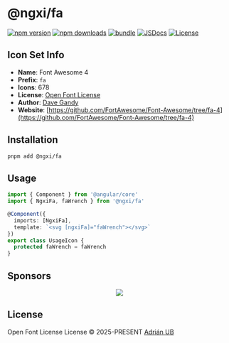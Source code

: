 # @ngxi/fa

[![npm version][npm-version-src]][npm-version-href]
[![npm downloads][npm-downloads-src]][npm-downloads-href]
[![bundle][bundle-src]][bundle-href]
[![JSDocs][jsdocs-src]][jsdocs-href]
[![License][license-src]][license-href]

## Icon Set Info

- **Name**: Font Awesome 4
- **Prefix**: `fa`
- **Icons**: 678
- **License**: [Open Font License](https://scripts.sil.org/cms/scripts/page.php?site_id=nrsi&amp;id=OFL)
- **Author**: [Dave Gandy](https://github.com/FortAwesome/Font-Awesome/tree/fa-4)
- **Website**: [https://github.com/FortAwesome/Font-Awesome/tree/fa-4](https://github.com/FortAwesome/Font-Awesome/tree/fa-4)

## Installation

```sh
pnpm add @ngxi/fa
```

## Usage

```ts
import { Component } from '@angular/core'
import { NgxiFa, faWrench } from '@ngxi/fa'

@Component({
  imports: [NgxiFa],
  template: `<svg [ngxiFa]="faWrench"></svg>`
})
export class UsageIcon {
  protected faWrench = faWrench
}
```

## Sponsors

<p align="center">
  <a href="https://cdn.jsdelivr.net/gh/adrian-ub/static/sponsors.svg">
    <img src='https://cdn.jsdelivr.net/gh/adrian-ub/static/sponsors.svg'/>
  </a>
</p>

## License

Open Font License License © 2025-PRESENT [Adrián UB](https://github.com/adrian-ub)

<!-- Badges -->

[npm-version-src]: https://img.shields.io/npm/v/@ngxi/fa?style=flat&colorA=080f12&colorB=1fa669
[npm-version-href]: https://npmjs.com/package/@ngxi/fa
[npm-downloads-src]: https://img.shields.io/npm/dm/@ngxi/fa?style=flat&colorA=080f12&colorB=1fa669
[npm-downloads-href]: https://npmjs.com/package/@ngxi/fa
[bundle-src]: https://img.shields.io/bundlephobia/minzip/@ngxi/fa?style=flat&colorA=080f12&colorB=1fa669&label=minzip
[bundle-href]: https://bundlephobia.com/result?p=@ngxi/fa
[license-src]: https://img.shields.io/npm/l/@ngxi/fa?style=flat&colorA=080f12&colorB=1fa669
[license-href]: https://github.com/adrian-ub/ngxi/blob/main/LICENSE
[jsdocs-src]: https://img.shields.io/badge/jsdocs-reference-080f12?style=flat&colorA=080f12&colorB=1fa669
[jsdocs-href]: https://www.jsdocs.io/package/@ngxi/fa
